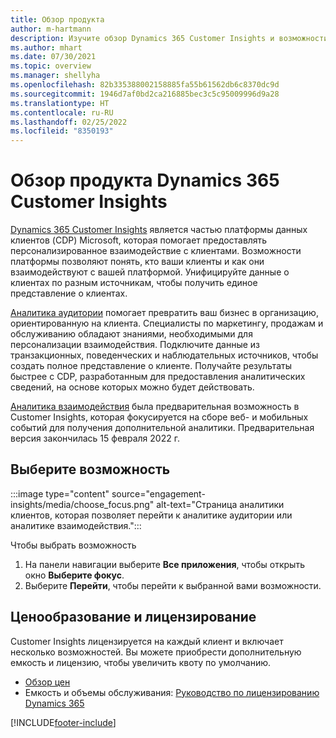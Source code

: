 ```yaml
---
title: Обзор продукта
author: m-hartmann
description: Изучите обзор Dynamics 365 Customer Insights и возможности.
ms.author: mhart
ms.date: 07/30/2021
ms.topic: overview
ms.manager: shellyha
ms.openlocfilehash: 82b335388002158885fa55b61562db6c8370dc9d
ms.sourcegitcommit: 1946d7af0bd2ca216885bec3c5c95009996d9a28
ms.translationtype: HT
ms.contentlocale: ru-RU
ms.lasthandoff: 02/25/2022
ms.locfileid: "8350193"
---
```

# <a name="product-overview-for-dynamics-365-customer-insights"></a>Обзор продукта Dynamics 365 Customer Insights

[Dynamics 365 Customer Insights](https://dynamics.microsoft.com/ai/customer-insights/) является частью платформы данных клиентов (CDP) Microsoft, которая помогает предоставлять персонализированное взаимодействие с клиентами. Возможности платформы позволяют понять, кто ваши клиенты и как они взаимодействуют с вашей платформой. Унифицируйте данные о клиентах по разным источникам, чтобы получить единое представление о клиентах.

[Аналитика аудитории](audience-insights/overview.md) помогает превратить ваш бизнес в организацию, ориентированную на клиента. Специалисты по маркетингу, продажам и обслуживанию обладают знаниями, необходимыми для персонализации взаимодействия. Подключите данные из транзакционных, поведенческих и наблюдательных источников, чтобы создать полное представление о клиенте. Получайте результаты быстрее с CDP, разработанным для предоставления аналитических сведений, на основе которых можно будет действовать. 

[Аналитика взаимодействия](engagement-insights/overview.md) была предварительная возможность в Customer Insights, которая фокусируется на сборе веб- и мобильных событий для получения дополнительной аналитики. Предварительная версия закончилась 15 февраля 2022 г.
 
## <a name="choose-a-capability"></a>Выберите возможность

:::image type="content" source="engagement-insights/media/choose_focus.png" alt-text="Страница аналитики клиентов, которая позволяет перейти к аналитике аудитории или аналитике взаимодействия.":::

Чтобы выбрать возможность

1. На панели навигации выберите **Все приложения**, чтобы открыть окно **Выберите фокус**.
1. Выберите **Перейти**, чтобы перейти к выбранной вами возможности.

## <a name="pricing-and-licensing"></a>Ценообразование и лицензирование

Customer Insights лицензируется на каждый клиент и включает несколько возможностей. Вы можете приобрести дополнительную емкость и лицензию, чтобы увеличить квоту по умолчанию. 
- [Обзор цен](https://dynamics.microsoft.com/ai/customer-insights/pricing/)
- Емкость и объемы обслуживания: [Руководство по лицензированию Dynamics 365](https://go.microsoft.com/fwlink/?LinkId=866544)

[!INCLUDE[footer-include](includes/footer-banner.md)]